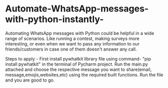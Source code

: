 # Automate-WhatsApp-messages-with-python-instantly-
Automating WhatsApp messages with Python could be helpful in a wide range of scenarios.  Like running a contest, making surveys more interesting, or even when we want to pass any information to our friends/customers in case one of them doesn't answer any call.

Steps to apply - 
First install pywhatkit library file using command- "pip install pywhatkit" in the terminal of Pycharm project.
Run the main.py attached and choose the respective message you want to share(email, message,emojis,websites,etc) using the required built functions.
Run the file and you are good to go.
